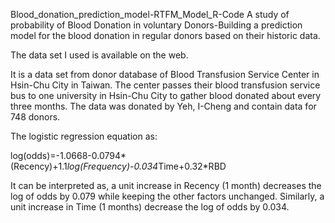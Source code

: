 Blood_donation_prediction_model-RTFM_Model_R-Code
A study of probability of Blood Donation in voluntary Donors-Building a prediction model for the blood donation in regular donors based on their historic data.

The data set I used is available on the web. 

It is a data set from donor database of Blood Transfusion Service Center in Hsin-Chu City in Taiwan. The center passes their blood transfusion service bus to one university in Hsin-Chu City to gather blood donated about every three months. The data was donated by Yeh, I-Cheng and contain data for 748 donors.

The logistic regression equation as:

log⁡(odds)=-1.0668-0.0794*(Recency)+1.1*log⁡(Frequency)-0.034*Time+0.32*RBD 

 
It can be interpreted as, a unit increase in Recency (1 month) decreases the log of odds by 0.079 while keeping the other factors unchanged. Similarly, a unit increase in Time (1 months) decrease the log of odds by 0.034.

